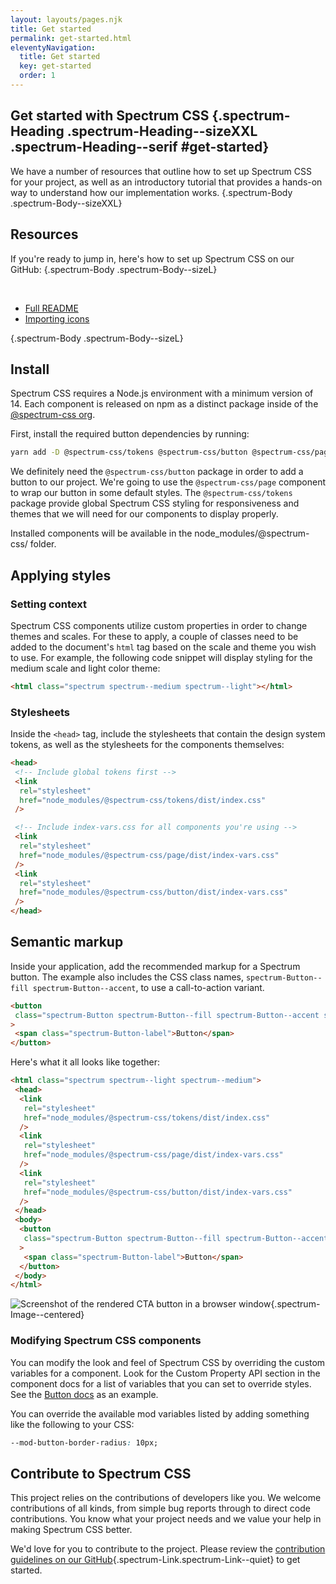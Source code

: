 ```yaml
---
layout: layouts/pages.njk
title: Get started
permalink: get-started.html
eleventyNavigation:
  title: Get started
  key: get-started
  order: 1
---
```


<article>

# Get started with Spectrum CSS {.spectrum-Heading .spectrum-Heading--sizeXXL .spectrum-Heading--serif #get-started}

We have a number of resources that outline how to set up Spectrum CSS for your project, as well as an introductory tutorial that provides a hands-on way to understand how our implementation works. {.spectrum-Body .spectrum-Body--sizeXXL}

<section>

## Resources

If you're ready to jump in, here's how to set up Spectrum CSS on our GitHub: {.spectrum-Body .spectrum-Body--sizeL}

<br/>

- [Full README](https://github.com/adobe/spectrum-css/blob/main/README.md)
- [Importing icons](https://github.com/adobe/spectrum-css/blob/main/README.md#importing-ui-icons)

{.spectrum-Body .spectrum-Body--sizeL}

</section>

<section>

## Install

Spectrum CSS requires a Node.js environment with a minimum version of 14. Each component is released on npm as a distinct package inside of the [@spectrum-css org](https://www.npmjs.com/org/spectrum-css).

First, install the required button dependencies by running:

```sh
yarn add -D @spectrum-css/tokens @spectrum-css/button @spectrum-css/page
```

We definitely need the `@spectrum-css/button` package in order to add a button to our project. We're going to use the `@spectrum-css/page` component to wrap our button in some default styles. The `@spectrum-css/tokens` package provide global Spectrum CSS styling for responsiveness and themes that we will need for our components to display properly.

Installed components will be available in the node_modules/@spectrum-css/ folder.

## Applying styles

### Setting context

Spectrum CSS components utilize custom properties in order to change themes and scales. For these to apply, a couple of classes need to be added to the document's `html` tag based on the scale and theme you wish to use. For example, the following code snippet will display styling for the medium scale and light color theme:

```html
<html class="spectrum spectrum--medium spectrum--light"></html>
```

### Stylesheets

Inside the `<head>` tag, include the stylesheets that contain the design system tokens, as well as the stylesheets for the components themselves:

```html
<head>
 <!-- Include global tokens first -->
 <link
  rel="stylesheet"
  href="node_modules/@spectrum-css/tokens/dist/index.css"
 />

 <!-- Include index-vars.css for all components you're using -->
 <link
  rel="stylesheet"
  href="node_modules/@spectrum-css/page/dist/index-vars.css"
 />
 <link
  rel="stylesheet"
  href="node_modules/@spectrum-css/button/dist/index-vars.css"
 />
</head>
```

## Semantic markup

Inside your application, add the recommended markup for a Spectrum button. The example also includes the CSS class names, `spectrum-Button--fill spectrum-Button--accent`, to use a call-to-action variant.

```html
<button
 class="spectrum-Button spectrum-Button--fill spectrum-Button--accent spectrum-Button--sizeM"
>
 <span class="spectrum-Button-label">Button</span>
</button>
```

Here's what it all looks like together:

```html
<html class="spectrum spectrum--light spectrum--medium">
 <head>
  <link
   rel="stylesheet"
   href="node_modules/@spectrum-css/tokens/dist/index.css"
  />
  <link
   rel="stylesheet"
   href="node_modules/@spectrum-css/page/dist/index-vars.css"
  />
  <link
   rel="stylesheet"
   href="node_modules/@spectrum-css/button/dist/index-vars.css"
  />
 </head>
 <body>
  <button
   class="spectrum-Button spectrum-Button--fill spectrum-Button--accent spectrum-Button--sizeM"
  >
   <span class="spectrum-Button-label">Button</span>
  </button>
 </body>
</html>
```

![Screenshot of the rendered CTA button in a browser window](../assets/images/button-screen-shot.png){.spectrum-Image--centered}

### Modifying Spectrum CSS components

You can modify the look and feel of Spectrum CSS by overriding the custom variables for a component. Look for the Custom Property API section in the component docs for a list of variables that you can set to override styles. See the [Button docs](button-accent.html#custompropertiesapi) as an example.

You can override the available mod variables listed by adding something like the following to your CSS:

```css
--mod-button-border-radius: 10px;
```

</section>

<section>

## Contribute to Spectrum CSS

This project relies on the contributions of developers like you. We welcome contributions of all kinds, from simple bug reports through to direct code contributions. You know what your project needs and we value your help in making Spectrum CSS better.

We'd love for you to contribute to the project. Please review the [contribution guidelines on our GitHub](https://github.com/adobe/spectrum-css/blob/main/.github/CONTRIBUTING.md){.spectrum-Link.spectrum-Link--quiet} to get started.

</section>

</article>
